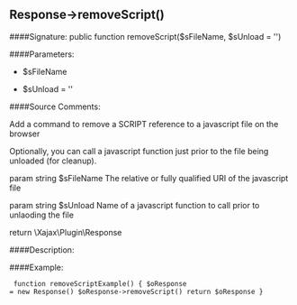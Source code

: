 ## Response->removeScript()

####Signature: public function removeScript($sFileName, $sUnload = '')

####Parameters:

* $sFileName

* $sUnload = ''




####Source Comments:

Add a command to remove a SCRIPT reference to a javascript file on the browser



Optionally, you can call a javascript function just prior to the file being unloaded (for cleanup).



param string		$sFileName			The relative or fully qualified URI of the javascript file

param string		$sUnload			Name of a javascript function to call prior to unlaoding the file



return \Xajax\Plugin\Response



####Description:


####Example:
<code><pre>
function removeScriptExample()
{
    $oResponse = new Response()
    $oResponse->removeScript()
    return $oResponse
}
</pre></code>